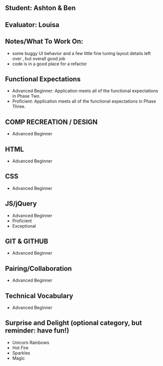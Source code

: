 ## Student: Ashton & Ben
## Evaluator: Louisa
## Notes/What To Work On:

- some buggy UI behavior and a few little fine tuning layout details left over , but overall good job
- code is in a good place for a refactor

## Functional Expectations

* Advanced Beginner: Application meets all of the functional expectations in Phase Two.
* Proficient: Application meets all of the functional expectations in Phase Three.


## COMP RECREATION / DESIGN

* Advanced Beginner   


## HTML

* Advanced Beginner   


## CSS

* Advanced Beginner   


## JS/jQuery

* Advanced Beginner  
* Proficient  
* Exceptional


## GIT & GITHUB

* Advanced Beginner   

## Pairing/Collaboration

* Advanced Beginner   

## Technical Vocabulary

* Advanced Beginner


## Surprise and Delight (optional category, but reminder: have fun!)

* Unicorn Rainbows  
* Hot Fire  
* Sparkles  
* Magic  
